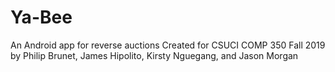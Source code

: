 # Ya-Bee
An Android app for reverse auctions
Created for CSUCI COMP 350 Fall 2019 by
Philip Brunet, James Hipolito, Kirsty Nguegang, and Jason Morgan
